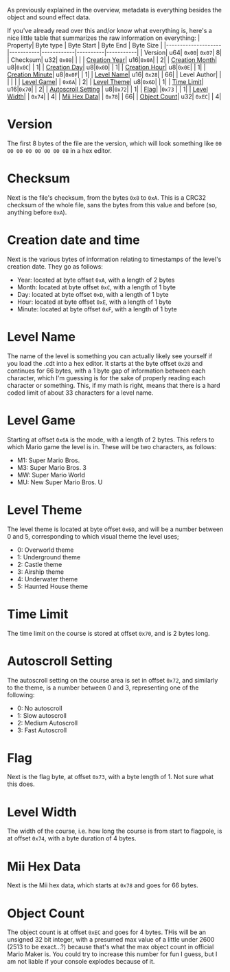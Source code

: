 As previously explained in the overview, metadata is everything besides the object and sound effect data. 

If you've already read over this and/or know what everything is, here's a nice little table that summarizes the raw information on everything:
| Property| Byte type | Byte Start | Byte End | Byte Size |
|--------------------|-----------|------------|----------|-----------|
| Version| u64| `0x00`| `0x07`| 8|
| Checksum| u32| `0x08`|          |           |
| [Creation Year](https://github.com/c08oprkiua/SMM-Level-Format-Documentation/blob/main/metadata.md#creation-date-and-time)| u16|`0x0A`|          | 2|
| [Creation Month](https://github.com/c08oprkiua/SMM-Level-Format-Documentation/blob/main/metadata.md#creation-date-and-time)| u8|`0x0C`|          | 1|
| [Creation Day](https://github.com/c08oprkiua/SMM-Level-Format-Documentation/blob/main/metadata.md#creation-date-and-time)| u8|`0x0D`|          | 1|
| [Creation Hour](https://github.com/c08oprkiua/SMM-Level-Format-Documentation/blob/main/metadata.md#creation-date-and-time)| u8|`0x0E`|          | 1|
| [Creation Minute](https://github.com/c08oprkiua/SMM-Level-Format-Documentation/blob/main/metadata.md#creation-date-and-time)| u8|`0x0F`|          | 1|
| [Level Name](https://github.com/c08oprkiua/SMM-Level-Format-Documentation/blob/main/metadata.md#level-name)| u16| `0x28`|          | 66|
| Level Author|           |            |          |           |
| [Level Game](https://github.com/c08oprkiua/SMM-Level-Format-Documentation/blob/main/metadata.md#level-game)|           | `0x6A`|          | 2|
| [Level Theme](https://github.com/c08oprkiua/SMM-Level-Format-Documentation/blob/main/metadata.md#level-theme)| u8|`0x6D`|          | 1|
| [Time Limit](https://github.com/c08oprkiua/SMM-Level-Format-Documentation/blob/main/metadata.md#time-limit)| u16|`0x70`|          | 2|
| [Autoscroll Setting](https://github.com/c08oprkiua/SMM-Level-Format-Documentation/blob/main/metadata.md#autoscroll-setting) | u8|`0x72`|          | 1|
| [Flag](https://github.com/c08oprkiua/SMM-Level-Format-Documentation/blob/main/metadata.md#flag)|           |`0x73`     |          | 1|
| [Level Width](https://github.com/c08oprkiua/SMM-Level-Format-Documentation/blob/main/metadata.md#level-width)|           | `0x74`|          | 4|
| [Mii Hex Data](https://github.com/c08oprkiua/SMM-Level-Format-Documentation/blob/main/metadata.md#mii-hex-data)|           | `0x78`|          | 66|
| [Object Count](https://github.com/c08oprkiua/SMM-Level-Format-Documentation/blob/main/metadata.md#mii-hex-data)| u32| `0xEC`|          | 4|

# Version
The first 8 bytes of the file are the version, which will look something like `00 00 00 00 00 00 00 0B` in a hex editor. 
# Checksum
Next is the file's checksum, from the bytes `0x8` to `0xA`. This is a CRC32 checksum of the whole file, sans the bytes from this value and before (so, anything before `0xA`).
# Creation date and time
Next is the various bytes of information relating to timestamps of the level's creation date. They go as follows:
* Year: located at byte offset `0xA`, with a length of 2 bytes
* Month: located at byte offset `0xC`, with a length of 1 byte
* Day: located at byte offset `0xD`, with a length of 1 byte
* Hour: located at byte offset `0xE`, with a length of 1 byte
* Minute: located at byte offset `0xF`, with a length of 1 byte
# Level Name
The name of the level is something you can actually likely see yourself if you load the .cdt into a hex editor. It starts at the byte offset `0x28` and continues for 66 bytes, with a 1 byte gap of information between each character, which I'm guessing is for the sake of properly reading each character or something. This, if my math is right, means that there is a hard coded limit of about 33 characters for a level name. 
# Level Game
Starting at offset `0x6A` is the mode, with a length of 2 bytes. This refers to which Mario game the level is in. These will be two characters, as follows:
* M1: Super Mario Bros.
* M3: Super Mario Bros. 3
* MW: Super Mario World
* MU: New Super Mario Bros. U
# Level Theme
The level theme is located at byte offset `0x6D`, and will be a number between 0 and 5, corresponding to which visual theme the level uses;
* 0: Overworld theme
* 1: Underground theme
* 2: Castle theme
* 3: Airship theme
* 4: Underwater theme
* 5: Haunted House theme
# Time Limit
The time limit on the course is stored at offset `0x70`, and is 2 bytes long. 
# Autoscroll Setting
The autoscroll setting on the course area is set in offset `0x72`, and similarly to the theme, is a number between 0 and 3, representing one of the following:
* 0: No autoscroll 
* 1: Slow autoscroll
* 2: Medium Autoscroll
* 3: Fast Autoscroll
# Flag
Next is the flag byte, at offset `0x73`, with a byte length of 1. Not sure what this does.
# Level Width
The width of the course, i.e. how long the course is from start to flagpole, is at offset `0x74`, with a byte duration of 4 bytes.
# Mii Hex Data
Next is the Mii hex data, which starts at `0x78` and goes for 66 bytes.
# Object Count
The object count is at offset `0xEC` and goes for 4 bytes. THis will be an unsigned 32 bit integer, with a presumed max value of a little under 2600 (2513 to be exact...?) because that's what the max object count in official Mario Maker is. You could try to increase this number for fun I guess, but I am not liable if your console explodes because of it.
